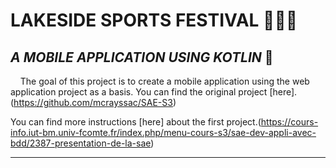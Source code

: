 # LAKESIDE SPORTS FESTIVAL 🏊🏼‍♀️

## *A MOBILE APPLICATION USING KOTLIN* 📱 
&nbsp;&nbsp;&nbsp;&nbsp;The goal of this project is to create a mobile application using the web application project as a basis.
You can find the original project [here].(https://github.com/mcrayssac/SAE-S3)

You can find more instructions [here] about the first project.(https://cours-info.iut-bm.univ-fcomte.fr/index.php/menu-cours-s3/sae-dev-appli-avec-bdd/2387-presentation-de-la-sae)

-----------------------------------------------------------------------------------------------------
